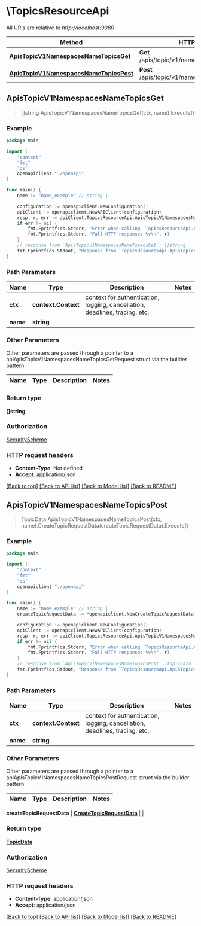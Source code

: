 # \TopicsResourceApi

All URIs are relative to *http://localhost:9080*

Method | HTTP request | Description
------------- | ------------- | -------------
[**ApisTopicV1NamespacesNameTopicsGet**](TopicsResourceApi.md#ApisTopicV1NamespacesNameTopicsGet) | **Get** /apis/topic/v1/namespaces/{name}/topics | 
[**ApisTopicV1NamespacesNameTopicsPost**](TopicsResourceApi.md#ApisTopicV1NamespacesNameTopicsPost) | **Post** /apis/topic/v1/namespaces/{name}/topics | 



## ApisTopicV1NamespacesNameTopicsGet

> []string ApisTopicV1NamespacesNameTopicsGet(ctx, name).Execute()



### Example

```go
package main

import (
    "context"
    "fmt"
    "os"
    openapiclient "./openapi"
)

func main() {
    name := "name_example" // string | 

    configuration := openapiclient.NewConfiguration()
    apiClient := openapiclient.NewAPIClient(configuration)
    resp, r, err := apiClient.TopicsResourceApi.ApisTopicV1NamespacesNameTopicsGet(context.Background(), name).Execute()
    if err != nil {
        fmt.Fprintf(os.Stderr, "Error when calling `TopicsResourceApi.ApisTopicV1NamespacesNameTopicsGet``: %v\n", err)
        fmt.Fprintf(os.Stderr, "Full HTTP response: %v\n", r)
    }
    // response from `ApisTopicV1NamespacesNameTopicsGet`: []string
    fmt.Fprintf(os.Stdout, "Response from `TopicsResourceApi.ApisTopicV1NamespacesNameTopicsGet`: %v\n", resp)
}
```

### Path Parameters


Name | Type | Description  | Notes
------------- | ------------- | ------------- | -------------
**ctx** | **context.Context** | context for authentication, logging, cancellation, deadlines, tracing, etc.
**name** | **string** |  | 

### Other Parameters

Other parameters are passed through a pointer to a apiApisTopicV1NamespacesNameTopicsGetRequest struct via the builder pattern


Name | Type | Description  | Notes
------------- | ------------- | ------------- | -------------


### Return type

**[]string**

### Authorization

[SecurityScheme](../README.md#SecurityScheme)

### HTTP request headers

- **Content-Type**: Not defined
- **Accept**: application/json

[[Back to top]](#) [[Back to API list]](../README.md#documentation-for-api-endpoints)
[[Back to Model list]](../README.md#documentation-for-models)
[[Back to README]](../README.md)


## ApisTopicV1NamespacesNameTopicsPost

> TopicData ApisTopicV1NamespacesNameTopicsPost(ctx, name).CreateTopicRequestData(createTopicRequestData).Execute()



### Example

```go
package main

import (
    "context"
    "fmt"
    "os"
    openapiclient "./openapi"
)

func main() {
    name := "name_example" // string | 
    createTopicRequestData := *openapiclient.NewCreateTopicRequestData() // CreateTopicRequestData |  (optional)

    configuration := openapiclient.NewConfiguration()
    apiClient := openapiclient.NewAPIClient(configuration)
    resp, r, err := apiClient.TopicsResourceApi.ApisTopicV1NamespacesNameTopicsPost(context.Background(), name).CreateTopicRequestData(createTopicRequestData).Execute()
    if err != nil {
        fmt.Fprintf(os.Stderr, "Error when calling `TopicsResourceApi.ApisTopicV1NamespacesNameTopicsPost``: %v\n", err)
        fmt.Fprintf(os.Stderr, "Full HTTP response: %v\n", r)
    }
    // response from `ApisTopicV1NamespacesNameTopicsPost`: TopicData
    fmt.Fprintf(os.Stdout, "Response from `TopicsResourceApi.ApisTopicV1NamespacesNameTopicsPost`: %v\n", resp)
}
```

### Path Parameters


Name | Type | Description  | Notes
------------- | ------------- | ------------- | -------------
**ctx** | **context.Context** | context for authentication, logging, cancellation, deadlines, tracing, etc.
**name** | **string** |  | 

### Other Parameters

Other parameters are passed through a pointer to a apiApisTopicV1NamespacesNameTopicsPostRequest struct via the builder pattern


Name | Type | Description  | Notes
------------- | ------------- | ------------- | -------------

 **createTopicRequestData** | [**CreateTopicRequestData**](CreateTopicRequestData.md) |  | 

### Return type

[**TopicData**](TopicData.md)

### Authorization

[SecurityScheme](../README.md#SecurityScheme)

### HTTP request headers

- **Content-Type**: application/json
- **Accept**: application/json

[[Back to top]](#) [[Back to API list]](../README.md#documentation-for-api-endpoints)
[[Back to Model list]](../README.md#documentation-for-models)
[[Back to README]](../README.md)

